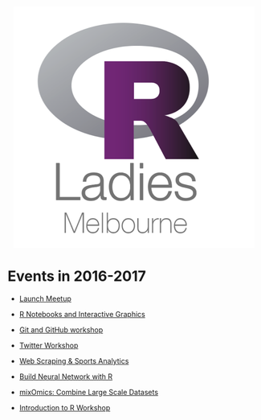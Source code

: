
<img src="README_files/figure-markdown_github-ascii_identifiers/unnamed-chunk-1-1.png" style="display: block; margin: auto;" />

Events in 2016-2017
===================

-   [Launch Meetup](https://github.com/R-LadiesAU/Events-2017/tree/master/2016-10-18-Launch-Meetup)

-   [R Notebooks and Interactive Graphics](https://github.com/R-LadiesAU/Events-2017/tree/master/2017-02-20-LearnAboutRNotebooksAheatmapInteractiveGraphics)

-   [Git and GitHub workshop](https://github.com/R-LadiesAU/Events-2017/tree/master/2017-04-05-Git-Workshop)

-   [Twitter Workshop](https://github.com/R-LadiesAU/Events-2017/tree/master/2017-05-22-Twitter-Workshop)

-   [Web Scraping & Sports Analytics](https://github.com/R-LadiesAU/Events-2017/tree/master/2017-06-15-Web-Scraping)

-   [Build Neural Network with R](https://github.com/R-LadiesAU/Events-2017/tree/master/2017-07-17-BuildNeuralNetwork)

-   [mixOmics: Combine Large Scale Datasets](https://github.com/R-LadiesAU/Events-2017/tree/master/2017-08-22-combine-large-scale-dataset-workshop)

-   [Introduction to R Workshop](https://github.com/R-LadiesAU/Events-2017/tree/master/2017-09-23-Introduction_to_R_workshop)
